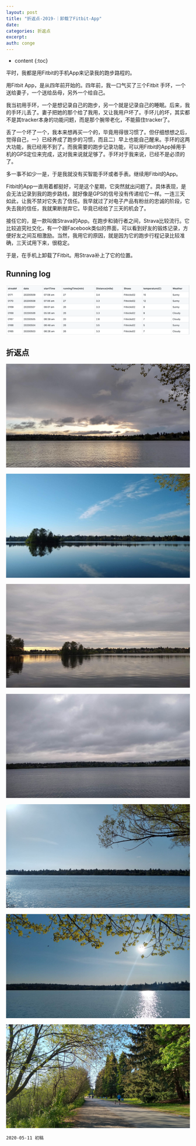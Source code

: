 ```yaml
---
layout: post
title: "折返点-2019-｜卸载了Fitbit-App"
date:
categories: 折返点
excerpt:
auth: conge
---
```

* content
{:toc}

平时，我都是用Fitbit的手机App来记录我的跑步路程的。

用Fitbit App，是从四年前开始的。四年前，我一口气买了三个Fitbit 手环，一个送给妻子，一个送给岳母，另外一个给自己。

我当初用手环，一个是想记录自己的跑步，另一个就是记录自己的睡眠。后来，我的手环儿丢了。妻子把她的那个给了我用，又让我用户坏了。手环儿的坏，其实都不是其tracker本身的功能问题，而是那个腕带老化，不能箍住tracker了。

丢了一个坏了一个，我本来想再买一个的，毕竟用得很习惯了。但仔细想想之后，觉得自己，一）已经养成了跑步的习惯，而且二）早上也能自己醒来。手环的这两大功能，我已经用不到了。而我需要的跑步记录功能，可以用Fitbit的App掉用手机的GPS定位来完成，这对我来说就足够了。手环对于我来说，已经不是必须的了。

多一事不如少一是，于是我就没有买智能手环或者手表。继续用Fitbit的App。

Fitbit的App一直用着都挺好，可是这个星期，它突然就出问题了。具体表现，是会无法记录到我的跑步路线，就好像是GPS的信号没有传递给它一样。一连三天如此，让我不禁对它失去了信任。我早就过了对电子产品有粉丝的忠诚的阶段，它失去我的信任，我就果断抛弃它。毕竟已经给了三天的机会了。

接任它的，是一款叫做Strava的App。在跑步和骑行者之间，Strava比较流行。它比较追究社交化，有一个跟Facebook类似的界面，可以看到好友的锻炼记录，方便好友之间互相激励。当然，我用它的原因，就是因为它的跑步行程记录比较准确，三天试用下来，很稳定。

于是，在手机上卸载了Fitbit。用Strava补上了它的位置。

## Running log
![Running log week 19，2020](/assets/images/折返点/118382-d9521ccf24a64168.png)


## 折返点
![20200503.jpg](/assets/images/折返点/118382-a3ff7b0f7c21be18.jpg)

![20200504.jpg](/assets/images/折返点/118382-740c77dfea61ae1d.jpg)

![20200505.jpg](/assets/images/折返点/118382-2adf86e3f6b9f73a.jpg)

![20200506.jpg](/assets/images/折返点/118382-034fa2e4322c406f.jpg)

![20200507.jpg](/assets/images/折返点/118382-4a60ad478d962cfc.jpg)

![20200508.jpg](/assets/images/折返点/118382-bd4b4245e6f280c2.jpg)

![20200509.jpg](/assets/images/折返点/118382-aca5e5226a6ed227.jpg)

```
2020-05-11 初稿
```
